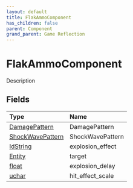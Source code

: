 ```yaml
---
layout: default
title: FlakAmmoComponent
has_children: false
parent: Component
grand_parent: Game Reflection
---
```

# FlakAmmoComponent
Description 

## Fields

| Type | Name |
|:----------|:--------------|
| [DamagePattern](/riftbreaker-wiki/docs/game-reflection/classes/damage_pattern/) | DamagePattern |
| [ShockWavePattern](/riftbreaker-wiki/docs/game-reflection/classes/shock_wave_pattern/) | ShockWavePattern |
| [IdString](/riftbreaker-wiki/docs/game-reflection/components/id_string/) | explosion_effect |
| [Entity](/riftbreaker-wiki/docs/game-reflection/classes/entity/) | target |
| [float](/riftbreaker-wiki/docs/game-reflection/components/float/) | explosion_delay |
| [uchar](/riftbreaker-wiki/docs/game-reflection/enums/uchar/) | hit_effect_scale |

